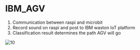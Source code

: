 # IBM_AGV

1. Communication between raspi and microbit
2. Record sound on raspi and post to IBM waston IoT platform
3. Classification result determines the path AGV will go

![10](https://user-images.githubusercontent.com/37478093/71710581-ec414180-2e37-11ea-9156-602d158cfe98.jpg)


